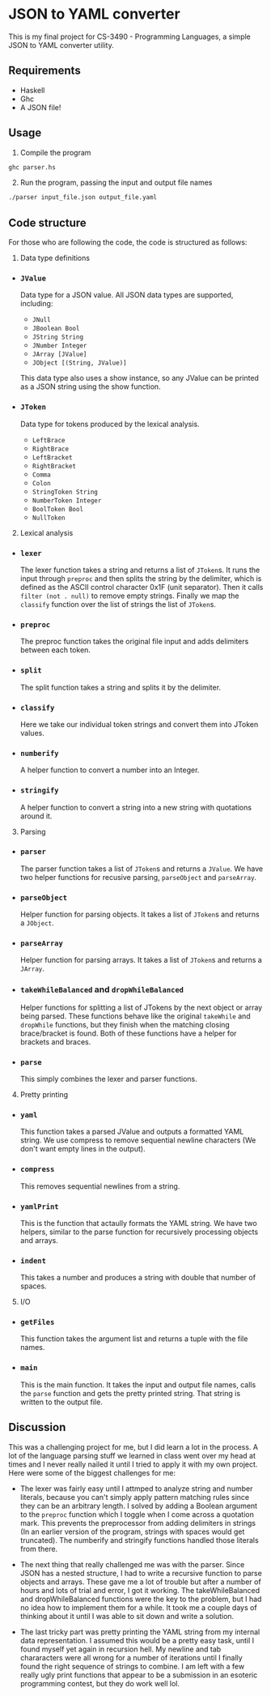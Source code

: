 # JSON to YAML converter

This is my final project for CS-3490 - Programming Languages, a simple JSON to YAML converter utility.

## Requirements

- Haskell
- Ghc
- A JSON file!

## Usage

1. Compile the program
```bash
ghc parser.hs
```

2. Run the program, passing the input and output file names
```bash
./parser input_file.json output_file.yaml
```

## Code structure

For those who are following the code, the code is structured as follows:

1. Data type definitions
  - ### `JValue`
    Data type for a JSON value. All JSON data types are supported, including:
      - `JNull`
      - `JBoolean Bool`
      - `JString String`
      - `JNumber Integer`
      - `JArray [JValue]`
      - `JObject [(String, JValue)]`
    
    This data type also uses a show instance, so any JValue can be printed as a JSON string using the show function.
  
  - ### `JToken`
    Data type for tokens produced by the lexical analysis.
      - `LeftBrace`
      - `RightBrace`
      - `LeftBracket`
      - `RightBracket`
      - `Comma`
      - `Colon`
      - `StringToken String`
      - `NumberToken Integer`
      - `BoolToken Bool`
      - `NullToken`
    
2. Lexical analysis
  - ### `lexer`
    The lexer function takes a string and returns a list of `JToken`s. It runs the input through `preproc` and then splits the string by the delimiter, which is defined as the ASCII control character 0x1F (unit separator). Then it calls `filter (not . null)` to remove empty strings. Finally we map the `classify` function over the list of strings the list of `JToken`s.

  - ### `preproc`
    The preproc function takes the original file input and adds delimiters between each token.

  - ### `split`
    The split function takes a string and splits it by the delimiter.

  - ### `classify`
    Here we take our individual token strings and convert them into JToken values.

  - ### `numberify`
    A helper function to convert a number into an Integer.

  - ### `stringify`
    A helper function to convert a string into a new string with quotations around it.

3. Parsing
  - ### `parser`
    The parser function takes a list of `JToken`s and returns a `JValue`. We have two helper functions for recusive parsing, `parseObject` and `parseArray`.
  
  - ### `parseObject`
    Helper function for parsing objects. It takes a list of `JToken`s and returns a `JObject`.

  - ### `parseArray`
    Helper function for parsing arrays. It takes a list of `JToken`s and returns a `JArray`.
  
  - ### `takeWhileBalanced` and `dropWhileBalanced`
    Helper functions for splitting a list of JTokens by the next object or array being parsed. These functions behave like the original `takeWhile` and `dropWhile` functions, but they finish when the matching closing brace/bracket is found. Both of these functions have a helper for brackets and braces.

  - ### `parse`
    This simply combines the lexer and parser functions.

4. Pretty printing
  - ### `yaml`
    This function takes a parsed JValue and outputs a formatted YAML string. We use compress to remove sequential newline characters (We don't want empty lines in the output).

  - ### `compress`
    This removes sequential newlines from a string.
  
  - ### `yamlPrint`
    This is the function that actaully formats the YAML string. We have two helpers, similar to the parse function for recursively processing objects and arrays.

  - ### `indent`
    This takes a number and produces a string with double that number of spaces.
  
5. I/O
  - ### `getFiles`
    This function takes the argument list and returns a tuple with the file names.

  - ### `main`
    This is the main function. It takes the input and output file names, calls the `parse` function and gets the pretty printed string. That string is written to the output file.

## Discussion

This was a challenging project for me, but I did learn a lot in the process. A lot of the language parsing stuff we learned in class went over my head at times and I never really nailed it until I tried to apply it with my own project. Here were some of the biggest challenges for me:

- The lexer was fairly easy until I attmped to analyze string and number literals, because you can't simply apply pattern matching rules since they can be an arbitrary length. I solved by adding a Boolean argument to the `preproc` function which I toggle when I come across a quotation mark. This prevents the preprocessor from adding delimiters in strings (In an earlier version of the program, strings with spaces would get truncated). The numberify and stringify functions handled those literals from there.

- The next thing that really challenged me was with the parser. Since JSON has a nested structure, I had to write a recursive function to parse objects and arrays. These gave me a lot of trouble but after a number of hours and lots of trial and error, I got it working. The takeWhileBalanced and dropWhileBalanced functions were the key to the problem, but I had no idea how to implement them for a while. It took me a couple days of thinking about it until I was able to sit down and write a solution.

- The last tricky part was pretty printing the YAML string from my internal data representation. I assumed this would be a pretty easy task, until I found myself yet again in recursion hell. My newline and tab chararacters were all wrong for a number of iterations until I finally found the right sequence of strings to combine. I am left with a few really ugly print functions that appear to be a submission in an esoteric programming contest, but they do work well lol.

